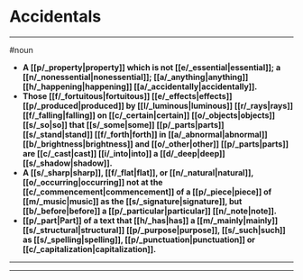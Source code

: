 # Accidentals
---
#noun
- **A [[p/_property|property]] which is not [[e/_essential|essential]]; a [[n/_nonessential|nonessential]]; [[a/_anything|anything]] [[h/_happening|happening]] [[a/_accidentally|accidentally]].**
- **Those [[f/_fortuitous|fortuitous]] [[e/_effects|effects]] [[p/_produced|produced]] by [[l/_luminous|luminous]] [[r/_rays|rays]] [[f/_falling|falling]] on [[c/_certain|certain]] [[o/_objects|objects]] [[s/_so|so]] that [[s/_some|some]] [[p/_parts|parts]] [[s/_stand|stand]] [[f/_forth|forth]] in [[a/_abnormal|abnormal]] [[b/_brightness|brightness]] and [[o/_other|other]] [[p/_parts|parts]] are [[c/_cast|cast]] [[i/_into|into]] a [[d/_deep|deep]] [[s/_shadow|shadow]].**
- **A [[s/_sharp|sharp]], [[f/_flat|flat]], or [[n/_natural|natural]], [[o/_occurring|occurring]] not at the [[c/_commencement|commencement]] of a [[p/_piece|piece]] of [[m/_music|music]] as the [[s/_signature|signature]], but [[b/_before|before]] a [[p/_particular|particular]] [[n/_note|note]].**
- **[[p/_part|Part]] of a text that [[h/_has|has]] a [[m/_mainly|mainly]] [[s/_structural|structural]] [[p/_purpose|purpose]], [[s/_such|such]] as [[s/_spelling|spelling]], [[p/_punctuation|punctuation]] or [[c/_capitalization|capitalization]].**
---
---
